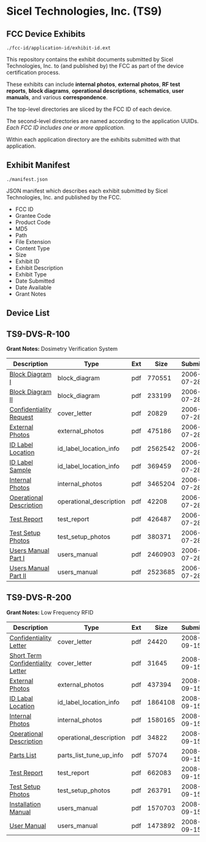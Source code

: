# Sicel Technologies, Inc. (TS9)
## FCC Device Exhibits

```
./fcc-id/application-id/exhibit-id.ext
```

This repository contains the exhibit documents submitted by Sicel Technologies, Inc. to (and published by) the FCC as part of the device certification process.

These exhibits can include **internal photos**, **external photos**, **RF test reports**, **block diagrams**, **operational descriptions**, **schematics**, **user manuals**, and various **correspondence**.

The top-level directories are sliced by the FCC ID of each device.

The second-level directories are named according to the application UUIDs. *Each FCC ID includes one or more application.*

Within each application directory are the exhibits submitted with that application. 

## Exhibit Manifest

```
./manifest.json
```

JSON manifest which describes each exhibit submitted by Sicel Technologies, Inc. and published by the FCC.

- FCC ID
- Grantee Code
- Product Code
- MD5
- Path
- File Extension
- Content Type
- Size
- Exhibit ID
- Exhibit Description
- Exhibit Type
- Date Submitted
- Date Available
- Grant Notes

## Device List
## TS9-DVS-R-100
**Grant Notes:** Dosimetry Verification System

| Description | Type | Ext | Size | Submitted | Available |
| ----------- | ---- | --- | ---- | --------- | --------- |
| [Block Diagram I](TS9-DVS-R-100/d395b8a9620de92a2cd4193771d57cba/687605.pdf) | block_diagram | pdf | 770551 | 2006-07-28 | 2006-07-28 |
| [Block Diagram II](TS9-DVS-R-100/d395b8a9620de92a2cd4193771d57cba/687606.pdf) | block_diagram | pdf | 233199 | 2006-07-28 | 2006-07-28 |
| [Confidentiality Request](TS9-DVS-R-100/d395b8a9620de92a2cd4193771d57cba/687602.pdf) | cover_letter | pdf | 20829 | 2006-07-28 | 2006-07-28 |
| [External Photos](TS9-DVS-R-100/d395b8a9620de92a2cd4193771d57cba/687609.pdf) | external_photos | pdf | 475186 | 2006-07-28 | 2006-07-28 |
| [ID Label Location](TS9-DVS-R-100/d395b8a9620de92a2cd4193771d57cba/687604.pdf) | id_label_location_info | pdf | 2562542 | 2006-07-28 | 2006-07-28 |
| [ID Label Sample](TS9-DVS-R-100/d395b8a9620de92a2cd4193771d57cba/687607.pdf) | id_label_location_info | pdf | 369459 | 2006-07-28 | 2006-07-28 |
| [Internal Photos](TS9-DVS-R-100/d395b8a9620de92a2cd4193771d57cba/687610.pdf) | internal_photos | pdf | 3465204 | 2006-07-28 | 2006-07-28 |
| [Operational Description](TS9-DVS-R-100/d395b8a9620de92a2cd4193771d57cba/687608.pdf) | operational_description | pdf | 42208 | 2006-07-28 | 2006-07-28 |
| [Test Report](TS9-DVS-R-100/d395b8a9620de92a2cd4193771d57cba/687612.pdf) | test_report | pdf | 426487 | 2006-07-28 | 2006-07-28 |
| [Test Setup Photos](TS9-DVS-R-100/d395b8a9620de92a2cd4193771d57cba/687611.pdf) | test_setup_photos | pdf | 380371 | 2006-07-28 | 2006-07-28 |
| [Users Manual Part I](TS9-DVS-R-100/d395b8a9620de92a2cd4193771d57cba/687617.pdf) | users_manual | pdf | 2460903 | 2006-07-28 | 2006-07-28 |
| [Users Manual Part II](TS9-DVS-R-100/d395b8a9620de92a2cd4193771d57cba/687619.pdf) | users_manual | pdf | 2523685 | 2006-07-28 | 2006-07-28 |
## TS9-DVS-R-200
**Grant Notes:** Low Frequency RFID

| Description | Type | Ext | Size | Submitted | Available |
| ----------- | ---- | --- | ---- | --------- | --------- |
| [Confidentiality Letter](TS9-DVS-R-200/98ef2082e9a61b709eb0ba7e2e667247/1001283.pdf) | cover_letter | pdf | 24420 | 2008-09-15 | 2008-09-15 |
| [Short Term Confidentiality Letter](TS9-DVS-R-200/98ef2082e9a61b709eb0ba7e2e667247/1001284.pdf) | cover_letter | pdf | 31645 | 2008-09-15 | 2008-09-15 |
| [External Photos](TS9-DVS-R-200/98ef2082e9a61b709eb0ba7e2e667247/1001280.pdf) | external_photos | pdf | 437394 | 2008-09-15 | 2008-09-15 |
| [ID Labal Location](TS9-DVS-R-200/98ef2082e9a61b709eb0ba7e2e667247/1001279.pdf) | id_label_location_info | pdf | 1864108 | 2008-09-15 | 2008-09-15 |
| [Internal Photos](TS9-DVS-R-200/98ef2082e9a61b709eb0ba7e2e667247/1001278.pdf) | internal_photos | pdf | 1580165 | 2008-09-15 | 2008-09-15 |
| [Operational Description](TS9-DVS-R-200/98ef2082e9a61b709eb0ba7e2e667247/1001277.pdf) | operational_description | pdf | 34822 | 2008-09-15 | 2008-09-15 |
| [Parts List](TS9-DVS-R-200/98ef2082e9a61b709eb0ba7e2e667247/1001282.pdf) | parts_list_tune_up_info | pdf | 57074 | 2008-09-15 | 2008-09-15 |
| [Test Report](TS9-DVS-R-200/98ef2082e9a61b709eb0ba7e2e667247/1001275.pdf) | test_report | pdf | 662083 | 2008-09-15 | 2008-09-15 |
| [Test Setup Photos](TS9-DVS-R-200/98ef2082e9a61b709eb0ba7e2e667247/1001274.pdf) | test_setup_photos | pdf | 263791 | 2008-09-15 | 2008-09-15 |
| [Installation Manual](TS9-DVS-R-200/98ef2082e9a61b709eb0ba7e2e667247/1001273.pdf) | users_manual | pdf | 1570703 | 2008-09-15 | 2008-09-15 |
| [User Manual](TS9-DVS-R-200/98ef2082e9a61b709eb0ba7e2e667247/1001285.pdf) | users_manual | pdf | 1473892 | 2008-09-15 | 2008-09-15 |
